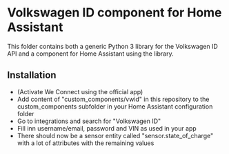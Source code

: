 # Volkswagen ID component for Home Assistant

This folder contains both a generic Python 3 library for the Volkswagen ID API and a component for Home Assistant using the library.

## Installation

* (Activate We Connect using the official app)
* Add content of "custom_components/vwid" in this repository to the custom_components subfolder in your Home Assistant configuration folder
* Go to integrations and search for "Volkswagen ID"
* Fill inn username/email, password and VIN as used in your app
* There should now be a sensor entity called "sensor.state\_of\_charge" with a lot of attributes with the remaining values
